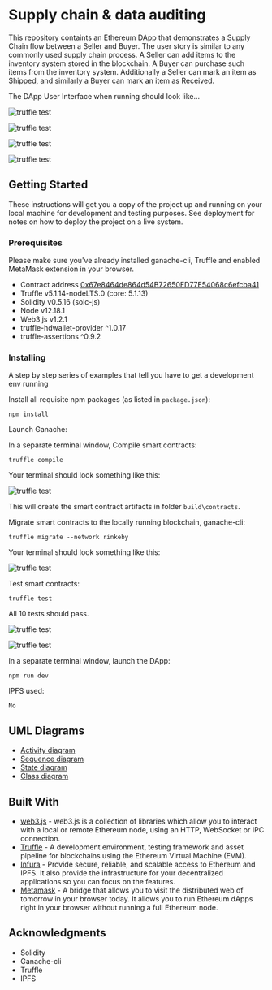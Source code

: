 # Supply chain & data auditing

This repository containts an Ethereum DApp that demonstrates a Supply Chain flow between a Seller and Buyer. The user story is similar to any commonly used supply chain process. A Seller can add items to the inventory system stored in the blockchain. A Buyer can purchase such items from the inventory system. Additionally a Seller can mark an item as Shipped, and similarly a Buyer can mark an item as Received.

The DApp User Interface when running should look like...

![truffle test](1.png)

![truffle test](2.png)

![truffle test](3.png)

![truffle test](4.png)


## Getting Started

These instructions will get you a copy of the project up and running on your local machine for development and testing purposes. See deployment for notes on how to deploy the project on a live system.

### Prerequisites

Please make sure you've already installed ganache-cli, Truffle and enabled MetaMask extension in your browser.

- Contract address [0x67e8464de864d54B72650FD77E54068c6efcba41](https://rinkeby.etherscan.io/address/0x67e8464de864d54B72650FD77E54068c6efcba41)
- Truffle v5.1.14-nodeLTS.0 (core: 5.1.13)
- Solidity v0.5.16 (solc-js)
- Node v12.18.1
- Web3.js v1.2.1
- truffle-hdwallet-provider ^1.0.17
- truffle-assertions ^0.9.2

### Installing

A step by step series of examples that tell you have to get a development env running

Install all requisite npm packages (as listed in ```package.json```):

```
npm install
```
Launch Ganache:

In a separate terminal window, Compile smart contracts:

```
truffle compile
```

Your terminal should look something like this:

![truffle test](compile.png)

This will create the smart contract artifacts in folder ```build\contracts```.

Migrate smart contracts to the locally running blockchain, ganache-cli:

```
truffle migrate --network rinkeby
```

Your terminal should look something like this:

![truffle test](migrate.png)

Test smart contracts:

```
truffle test
```

All 10 tests should pass.

![truffle test](test1.png)

![truffle test](test2.png)

In a separate terminal window, launch the DApp:

```
npm run dev
```
IPFS used:

```
No
```

## UML Diagrams

* [Activity diagram](Activity_UML_Diagram.png?raw=true "Activity diagram")
* [Sequence diagram](Sequence_UML_Diagram.png?raw=true "Sequence diagram")
* [State diagram](State_UML_Diagram.png?raw=true "State diagram")
* [Class diagram](Class_UML.png?raw=true "Class diagram")

## Built With

* [web3.js](https://github.com/ethereum/web3.js/) - web3.js is a collection of libraries which allow you to interact with a local or remote Ethereum node, using an HTTP, WebSocket or IPC connection.
* [Truffle](https://www.trufflesuite.com/docs/truffle/getting-started/installation) - A development environment, testing framework and asset pipeline for blockchains using the Ethereum Virtual Machine (EVM).
* [Infura](https://infura.io) - Provide secure, reliable, and scalable access to Ethereum and IPFS. It also provide the infrastructure for your decentralized applications so you can focus on the features.
* [Metamask](https://metamask.io/) - A bridge that allows you to visit the distributed web of tomorrow in your browser today. It allows you to run Ethereum dApps right in your browser without running a full Ethereum node.

## Acknowledgments

* Solidity
* Ganache-cli
* Truffle
* IPFS

